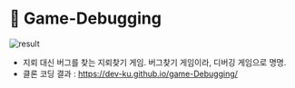 # 📌 Game-Debugging

![result](img/result.gif)

- 지뢰 대신 버그를 찾는 지뢰찾기 게임. 버그찾기 게임이라, 디버깅 게임으로 명명.
- 클론 코딩 결과 : https://dev-ku.github.io/game-Debugging/
